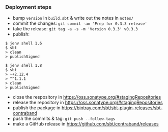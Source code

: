 
### Deployment steps

* bump `version` in `build.sbt` & write out the notes in `notes/`
* commit the changes: `git commit -am 'Prep for 0.3.3 release'`
* take the release: `git tag -a -s -m 'Version 0.3.3' v0.3.3`
* publish:

```
$ jenv shell 1.6
$ sbt
> clean
> publishSigned
```

```
$ jenv shell 1.8
$ sbt
> ++2.12.4
> ^^1.1.1
> clean
> publishSigned
```

* close the respository in https://oss.sonatype.org/#stagingRepositories
* release the repository in https://oss.sonatype.org/#stagingRepositories
* publish the package in https://bintray.com/sbt/sbt-plugin-releases/sbt-contraband
* push the commits & tag: `git push --follow-tags`
* make a GitHub release in https://github.com/sbt/contraband/releases
